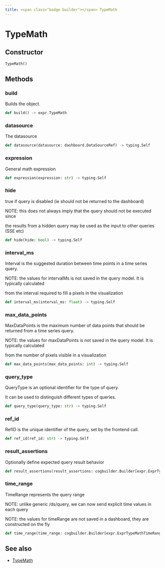 ```yaml
---
title: <span class="badge builder"></span> TypeMath
---
```

# <span class="badge builder"></span> TypeMath

## Constructor

```python
TypeMath()
```
## Methods

### <span class="badge object-method"></span> build

Builds the object.

```python
def build() -> expr.TypeMath
```

### <span class="badge object-method"></span> datasource

The datasource

```python
def datasource(datasource: dashboard.DataSourceRef) -> typing.Self
```

### <span class="badge object-method"></span> expression

General math expression

```python
def expression(expression: str) -> typing.Self
```

### <span class="badge object-method"></span> hide

true if query is disabled (ie should not be returned to the dashboard)

NOTE: this does not always imply that the query should not be executed since

the results from a hidden query may be used as the input to other queries (SSE etc)

```python
def hide(hide: bool) -> typing.Self
```

### <span class="badge object-method"></span> interval_ms

Interval is the suggested duration between time points in a time series query.

NOTE: the values for intervalMs is not saved in the query model.  It is typically calculated

from the interval required to fill a pixels in the visualization

```python
def interval_ms(interval_ms: float) -> typing.Self
```

### <span class="badge object-method"></span> max_data_points

MaxDataPoints is the maximum number of data points that should be returned from a time series query.

NOTE: the values for maxDataPoints is not saved in the query model.  It is typically calculated

from the number of pixels visible in a visualization

```python
def max_data_points(max_data_points: int) -> typing.Self
```

### <span class="badge object-method"></span> query_type

QueryType is an optional identifier for the type of query.

It can be used to distinguish different types of queries.

```python
def query_type(query_type: str) -> typing.Self
```

### <span class="badge object-method"></span> ref_id

RefID is the unique identifier of the query, set by the frontend call.

```python
def ref_id(ref_id: str) -> typing.Self
```

### <span class="badge object-method"></span> result_assertions

Optionally define expected query result behavior

```python
def result_assertions(result_assertions: cogbuilder.Builder[expr.ExprTypeMathResultAssertions]) -> typing.Self
```

### <span class="badge object-method"></span> time_range

TimeRange represents the query range

NOTE: unlike generic /ds/query, we can now send explicit time values in each query

NOTE: the values for timeRange are not saved in a dashboard, they are constructed on the fly

```python
def time_range(time_range: cogbuilder.Builder[expr.ExprTypeMathTimeRange]) -> typing.Self
```

## See also

 * <span class="badge object-type-class"></span> [TypeMath](./object-TypeMath.md)
